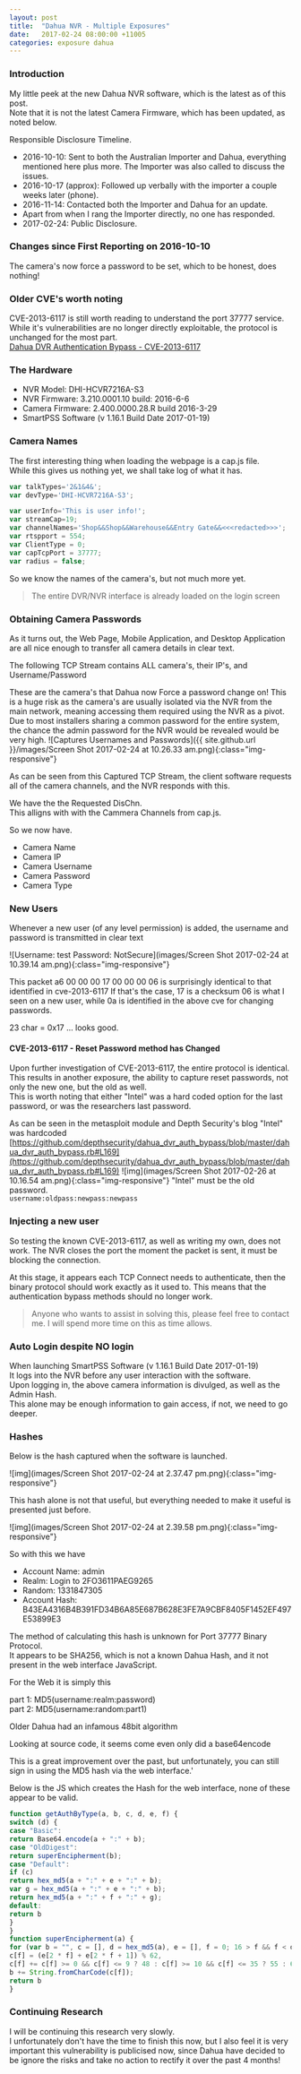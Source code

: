 ```yaml
---
layout: post
title:  "Dahua NVR - Multiple Exposures"
date:   2017-02-24 08:00:00 +11005
categories: exposure dahua
---
```


### Introduction

My little peek at the new Dahua NVR software, which is the latest as of this post.  
Note that it is not the latest Camera Firmware, which has been updated, as noted below.

Responsible Disclosure Timeline.  
- 2016-10-10: Sent to both the Australian Importer and Dahua, everything mentioned here plus more.  The Importer was also called to discuss the issues.
- 2016-10-17 (approx): Followed up verbally with the importer a couple weeks later (phone).
- 2016-11-14: Contacted both the Importer and Dahua for an update.
- Apart from when I rang the Importer directly, no one has responded.
- 2017-02-24: Public Disclosure.

### Changes since First Reporting on 2016-10-10

The camera's now force a password to be set, which to be honest, does nothing!

### Older CVE's worth noting

CVE-2013-6117 is still worth reading to understand the port 37777 service.  
While it's vulnerabilities are no longer directly exploitable, the protocol is unchanged for the most part.  
[Dahua DVR Authentication Bypass - CVE-2013-6117](https://depthsecurity.com/blog/dahua-dvr-authentication-bypass-cve-2013-6117)

### The Hardware

- NVR Model: DHI-HCVR7216A-S3
- NVR Firmware: 3.210.0001.10 build: 2016-6-6
- Camera Firmware: 2.400.0000.28.R build 2016-3-29
- SmartPSS Software (v 1.16.1 Build Date 2017-01-19)

### Camera Names

The first interesting thing when loading the webpage is a cap.js file.  
While this gives us nothing yet, we shall take log of what it has.

```js
var talkTypes='2&1&4&';
var devType='DHI-HCVR7216A-S3';

var userInfo='This is user info!';
var streamCap=19;
var channelNames='Shop&&Shop&&Warehouse&&Entry Gate&&<<<redacted>>>';
var rtspport = 554;
var ClientType = 0;
var capTcpPort = 37777;
var radius = false;
```

So we know the names of the camera's, but not much more yet.

> The entire DVR/NVR interface is already loaded on the login screen

### Obtaining Camera Passwords

As it turns out, the Web Page, Mobile Application, and Desktop Application are all nice enough to transfer all camera details in clear text.

The following TCP Stream contains ALL camera's, their IP's, and Username/Password

These are the camera's that Dahua now Force a password change on!
This is a huge risk as the camera's are usually isolated via the NVR from the main network, meaning accessing them required using the NVR as a pivot.
Due to most installers sharing a common password for the entire system, the chance the admin password for the NVR would be revealed would be very high.
![Captures Usernames and Passwords]({{ site.github.url }}/images/Screen Shot 2017-02-24 at 10.26.33 am.png){:class="img-responsive"}

As can be seen from this Captured TCP Stream, the client software requests all of the camera channels, and the NVR responds with this.

We have the the Requested DisChn.  
This alligns with with the Cammera Channels from cap.js.

So we now have.
- Camera Name
- Camera IP
- Camera Username
- Camera Password
- Camera Type

 
 
### New Users

Whenever a new user (of any level permission) is added, the username and password is transmitted in clear text

![Username: test   Password: NotSecure](images/Screen Shot 2017-02-24 at 10.39.14 am.png){:class="img-responsive"}

This packet  a6 00 00 00 17 00 00 00 06 is surprisingly identical to that identified in cve-2013-6117
If that's the case, 17 is a checksum
06 is what I seen on a new user, while 0a is identified in the above cve for changing passwords.

23 char = 0x17 ... looks good.

#### CVE-2013-6117 - Reset Password method has Changed

Upon further investigation of  CVE-2013-6117, the entire protocol is identical.  This results in another exposure, the ability to capture reset passwords, not only the new one, but the old as well.  
This is worth noting that either "Intel" was a hard coded option for the last password, or was the researchers last password.

As can be seen in the metasploit module and Depth Security's blog "Intel" was hardcoded
[https://github.com/depthsecurity/dahua_dvr_auth_bypass/blob/master/dahua_dvr_auth_bypass.rb#L169](https://github.com/depthsecurity/dahua_dvr_auth_bypass/blob/master/dahua_dvr_auth_bypass.rb#L169)
![img](images/Screen Shot 2017-02-26 at 10.16.54 am.png){:class="img-responsive"}
"Intel" must be the old password.  
`username:oldpass:newpass:newpass`

### Injecting a new user

So testing the known CVE-2013-6117, as well as writing my own, does not work.  The NVR closes the port the moment the packet is sent, it must be blocking the connection.

At this stage, it appears each TCP Connect needs to authenticate, then the binary protocol should work exactly as it used to.  This means that the authentication bypass methods should no longer work.

> Anyone who wants to assist in solving this, please feel free to contact me.
> I will spend more time on this as time allows.

### Auto Login despite NO login

When launching SmartPSS Software (v 1.16.1 Build Date 2017-01-19)  
It logs into the NVR before any user interaction with the software.  
Upon logging in, the above camera information is divulged, as well as the Admin Hash.  
This alone may be enough information to gain access, if not, we need to go deeper.


### Hashes

Below is the hash captured when the software is launched.

![img](images/Screen Shot 2017-02-24 at 2.37.47 pm.png){:class="img-responsive"}

This hash alone is not that useful, but everything needed to make it useful is presented just before.

![img](images/Screen Shot 2017-02-24 at 2.39.58 pm.png){:class="img-responsive"}

So with this we have
- Account Name: admin
- Realm: Login to 2FO3611PAEG9265
- Random: 1331847305
- Account Hash: B43EA4316B4B391FD34B6A85E687B628E3FE7A9CBF8405F1452EF497E53899E3

The method of calculating this hash is unknown for Port 37777 Binary Protocol.  
It appears to be SHA256, which is not a known Dahua Hash, and it not present in the web interface JavaScript.

For the Web it is simply this

part 1: MD5(username:realm:password)  
part 2: MD5(username:random:part1)

Older Dahua had an infamous 48bit algorithm

Looking at source code, it seems come even only did a base64encode

This is a great improvement over the past, but unfortunately, you can still sign in using the MD5 hash via the web interface.'

Below is the JS which creates the Hash for the web interface, none of these appear to be valid.

```js
function getAuthByType(a, b, c, d, e, f) {
switch (d) {
case "Basic":
return Base64.encode(a + ":" + b);
case "OldDigest":
return superEncipherment(b);
case "Default":
if (c)
return hex_md5(a + ":" + e + ":" + b);
var g = hex_md5(a + ":" + e + ":" + b);
return hex_md5(a + ":" + f + ":" + g);
default:
return b
}
}
function superEncipherment(a) {
for (var b = "", c = [], d = hex_md5(a), e = [], f = 0; 16 > f && f < d.length / 2; f++) e[f] = parseInt(d.slice(2 * f, 2 * f + 2), 16); for (var f = 0; 7 >= f; f++)
c[f] = (e[2 * f] + e[2 * f + 1]) % 62,
c[f] += c[f] >= 0 && c[f] <= 9 ? 48 : c[f] >= 10 && c[f] <= 35 ? 55 : 61,
b += String.fromCharCode(c[f]);
return b
}
```

### Continuing Research

I will be continuing this research very slowly.  
I unfortunately don't have the time to finish this now, but I also feel it is very important this vulnerability is publicised now, since Dahua have decided to be ignore the risks and take no action to rectify it over the past 4 months!
